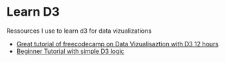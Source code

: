 # Learn D3
Ressources I use to learn d3 for data vizualizations

- [Great tutorial of freecodecamp on Data Vizualisaztion with D3 12 hours](https://youtu.be/_8V5o2UHG0E) 
- [Beginner Tutorial with simple D3 logic](https://www.tutorialsteacher.com/d3js)

